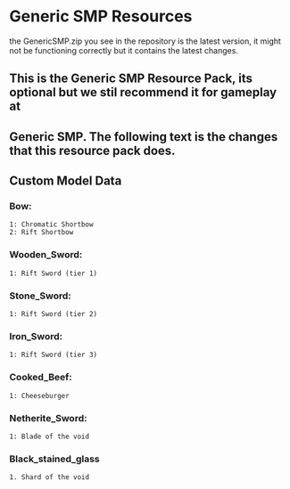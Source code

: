 # Generic SMP Resources
the GenericSMP.zip you see in the repository is the latest version, it might not be functioning correctly but it contains the latest changes.
## This is the Generic SMP Resource Pack, its optional but we stil recommend it for gameplay at
## Generic SMP. The following text is the changes that this resource pack does.

## Custom Model Data

### Bow:
```
1: Chromatic Shortbow
2: Rift Shortbow
```

### Wooden_Sword:
```
1: Rift Sword (tier 1)
```

### Stone_Sword:
```
1: Rift Sword (tier 2)
```

### Iron_Sword:
```
1: Rift Sword (tier 3)
```

### Cooked_Beef:
```
1: Cheeseburger
```
### Netherite_Sword:
```
1: Blade of the void
```

### Black_stained_glass
```
1. Shard of the void
```



